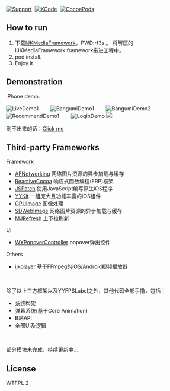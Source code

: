 
[![Support](https://img.shields.io/badge/support-iOS%208%2b-green.svg?style=flat)](https://www.apple.com/nl/ios/)&nbsp;
[![XCode](https://img.shields.io/badge/Xcode-v7.2.0-6699FF.svg?style=flat)](https://developer.apple.com/xcode/)&nbsp;
[![CocoaPods](https://img.shields.io/badge/pod-v0.39.0-orange.svg?style=flat)](https://cocoapods.org/)&nbsp;


## How to run

 1. 下载[IJKMediaFramework](http://pan.baidu.com/s/1nvCVBFr)，PWD:rf3s 。
  将解压的IJKMediaFramework.framework拖进工程中。
 2. pod install.
 3. Enjoy it.

## Demonstration

 iPhone demo. 

![][Live1.gif] 　　![][Bangumi1.gif] 　　![][Bangumi2.gif]
![][Recommend1.gif]  　　![][Login.gif] 
<img src="http://img.hb.aicdn.com/b7e5fd237cf3f2c3c7b822ae72743f3c5f46ca29586b0f-JQdhVo_fw658" style="max-width:100%;">


刷不出来的话：[Click me](http://huaban.com/boards/32708728/)

## Third-party Frameworks

Framework
 - [AFNetworking](https://github.com/AFNetworking/AFNetworking) 网络图片资源的异步加载与缓存
 - [ReactiveCocoa](https://github.com/ReactiveCocoa/ReactiveCocoa) 响应式函数编程(FRP)框架 
 - [JSPatch](https://github.com/bang590/JSPatch)  使用JavaScript编写原生iOS程序
 - [YYKit](https://github.com/ibireme/YYKit) 一组庞大且功能丰富的iOS组件
 - [GPUImage](https://github.com/BradLarson/GPUImage) 图像处理
 - [SDWebImage](https://github.com/rs/SDWebImage) 网络图片资源的异步加载与缓存
 - [MJRefresh](https://github.com/CoderMJLee/MJRefresh) 上下拉刷新

UI
 - [WYPopoverController](https://github.com/nicolaschengdev/WYPopoverController) popover弹出控件

Others
 - [ijkplayer](https://github.com/Bilibili/ijkplayer) 基于FFmpeg的iOS/Android视频播放器

<br />

除了以上三方框架以及YYFPSLabel之外，其他代码全部手撸，包括：
 - 系统构架
 - 弹幕系统(基于Core Animation)
 - B站API
 - 全部UI及逻辑

<br />

 部分模块未完成，持续更新中...

## License

WTFPL 2

[Live1.gif]: https://raw.githubusercontent.com/949886/Resources/master/Images/Demo/Bilibili/Live.gif  "LiveDemo1"
[Recommend1.gif]: https://raw.githubusercontent.com/949886/Resources/master/Images/Demo/Bilibili/Recommend1.gif "RecommendDemo1"
[Bangumi1.gif]: https://raw.githubusercontent.com/949886/Resources/master/Images/Demo/Bilibili/Bangumi1.gif "BangumiDemo1"
[Bangumi2.gif]: https://raw.githubusercontent.com/949886/Resources/master/Images/Demo/Bilibili/Bangumi2.gif "BangumiDemo2"
[Login.gif]: https://raw.githubusercontent.com/949886/Resources/master/Images/Demo/Bilibili/Login1.gif "LoginDemo"
[Video1.gif]: https://raw.githubusercontent.com/949886/Resources/master/Images/Demo/Bilibili/Video.gif "VideoDemo"
